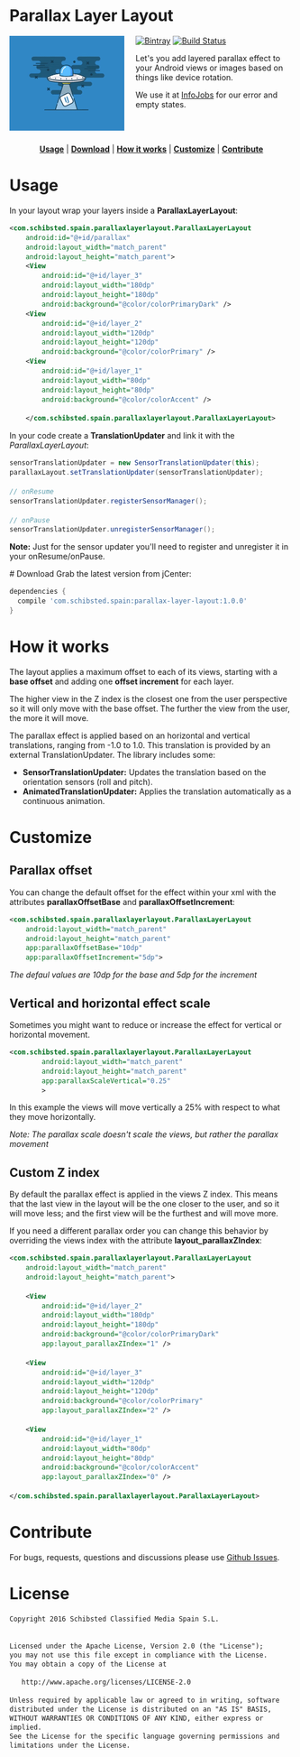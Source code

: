 # Parallax Layer Layout

<img src="art/ovni.gif" align="left" width="204px" height="168px"/>
<img align="left" width="0" height="168px" hspace="10"/>

[![Bintray](https://img.shields.io/bintray/v/schibstedspain/maven/parallax-layer-layout.svg?maxAge=2592000)](https://bintray.com/schibstedspain/maven/parallax-layer-layout/) [![Build Status](https://travis-ci.org/SchibstedSpain/Parallax-Layer-Layout.svg?branch=master)](https://travis-ci.org/SchibstedSpain/Parallax-Layer-Layout)

Let's you add layered parallax effect to your Android views or images based on things like device rotation.

We use it at [InfoJobs](https://play.google.com/store/apps/details?id=net.infojobs.mobile.android) for our error and empty states.

<br/>
<br/>
<p align="center">
<b><a href="#usage">Usage</a></b>
|
<b><a href="#download">Download</a></b>
|
<b><a href="#how-it-works">How it works</a></b>
|
<b><a href="#customize">Customize</a></b>
|
<b><a href="#contribute">Contribute</a></b>
</p>

# Usage

In your layout wrap your layers inside a **ParallaxLayerLayout**:

```xml
<com.schibsted.spain.parallaxlayerlayout.ParallaxLayerLayout
    android:id="@+id/parallax"
    android:layout_width="match_parent"
    android:layout_height="match_parent">
    <View
        android:id="@+id/layer_3"
        android:layout_width="180dp"
        android:layout_height="180dp"
        android:background="@color/colorPrimaryDark" />
    <View
        android:id="@+id/layer_2"
        android:layout_width="120dp"
        android:layout_height="120dp"
        android:background="@color/colorPrimary" />
    <View
        android:id="@+id/layer_1"
        android:layout_width="80dp"
        android:layout_height="80dp"
        android:background="@color/colorAccent" />
            
    </com.schibsted.spain.parallaxlayerlayout.ParallaxLayerLayout>
```

In your code create a **TranslationUpdater** and link it with the *ParallaxLayerLayout*:

```java
sensorTranslationUpdater = new SensorTranslationUpdater(this);
parallaxLayout.setTranslationUpdater(sensorTranslationUpdater);

// onResume
sensorTranslationUpdater.registerSensorManager();

// onPause
sensorTranslationUpdater.unregisterSensorManager();
```
**Note:** Just for the sensor updater you'll need to register and unregister it in your onResume/onPause.

# Download
Grab the latest version from jCenter:

```groovy
dependencies {
  compile 'com.schibsted.spain:parallax-layer-layout:1.0.0'
}
```


# How it works
The layout applies a maximum offset to each of its views, starting with a **base offset** and adding one **offset increment** for each layer. 

The higher view in the Z index is the closest one from the user perspective so it will only move with the base offset. The further the view from the user, the more it will move.

The parallax effect is applied based on an horizontal and vertical translations, ranging from -1.0 to 1.0. This translation is provided by an external TranslationUpdater. The library includes some:

- **SensorTranslationUpdater:** Updates the translation based on the orientation sensors (roll and pitch).
- **AnimatedTranslationUpdater:** Applies the translation automatically as a continuous animation. 

# Customize
## Parallax offset

You can change the default offset for the effect within your xml with the attributes **parallaxOffsetBase** and **parallaxOffsetIncrement**:

```xml
<com.schibsted.spain.parallaxlayerlayout.ParallaxLayerLayout
    android:layout_width="match_parent"
    android:layout_height="match_parent"
    app:parallaxOffsetBase="10dp"
    app:parallaxOffsetIncrement="5dp">
```
*The defaul values are 10dp for the base and 5dp for the increment*

## Vertical and horizontal effect scale

Sometimes you might want to reduce or increase the effect for vertical or horizontal movement.

```xml
<com.schibsted.spain.parallaxlayerlayout.ParallaxLayerLayout
        android:layout_width="match_parent"
        android:layout_height="match_parent"
        app:parallaxScaleVertical="0.25"
        >
```
In this example the views will move vertically a 25% with respect to what they move horizontally.

*Note: The parallax scale doesn't scale the views, but rather the parallax movement*

## Custom Z index

By default the parallax effect is applied in the views Z index. This means that the last view in the layout will be the one closer to the user, and so it will move less; and the first view will be the furthest and will move more.

If you need a different parallax order you can change this behavior by overriding the views index with the attribute **layout_parallaxZIndex**:

```xml
<com.schibsted.spain.parallaxlayerlayout.ParallaxLayerLayout
    android:layout_width="match_parent"
    android:layout_height="match_parent">

    <View
        android:id="@+id/layer_2"
        android:layout_width="180dp"
        android:layout_height="180dp"
        android:background="@color/colorPrimaryDark"
        app:layout_parallaxZIndex="1" />

    <View
        android:id="@+id/layer_3"
        android:layout_width="120dp"
        android:layout_height="120dp"
        android:background="@color/colorPrimary"
        app:layout_parallaxZIndex="2" />

    <View
        android:id="@+id/layer_1"
        android:layout_width="80dp"
        android:layout_height="80dp"
        android:background="@color/colorAccent"
        app:layout_parallaxZIndex="0" />

</com.schibsted.spain.parallaxlayerlayout.ParallaxLayerLayout>
```

# Contribute
For bugs, requests, questions and discussions please use [Github Issues](https://github.com/SchibstedSpain/parallax-layer-layout/issues).	

# License

```
Copyright 2016 Schibsted Classified Media Spain S.L.


Licensed under the Apache License, Version 2.0 (the "License");
you may not use this file except in compliance with the License.
You may obtain a copy of the License at

   http://www.apache.org/licenses/LICENSE-2.0

Unless required by applicable law or agreed to in writing, software
distributed under the License is distributed on an "AS IS" BASIS,
WITHOUT WARRANTIES OR CONDITIONS OF ANY KIND, either express or implied.
See the License for the specific language governing permissions and
limitations under the License.
```
